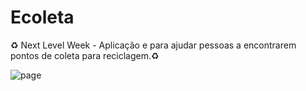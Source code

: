 # Ecoleta


♻️ Next Level Week - Aplicação e para ajudar pessoas a encontrarem pontos de coleta para reciclagem.♻️






![page](https://user-images.githubusercontent.com/35904773/83994268-4042db80-a92c-11ea-92ea-4fa0a6ca56e1.jpg)
